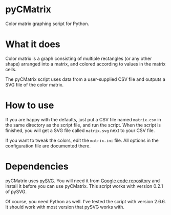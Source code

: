 # pyCMatrix

Color matrix graphing script for Python.

# What it does

Color matrix is a graph consisting of multiple rectangles (or any other shape)
arranged into a matrix, and colored according to values in the matrix cells.

The pyCMatrix script uses data from a user-supplied CSV file and outputs a SVG
file of the color matrix.

# How to use

If you are happy with the defaults, just put a CSV file named ``matrix.csv`` in
the same directory as the script file, and run the script. When the script is
finished, you will get a SVG file called ``matrix.svg`` next to your CSV file.

If you want to tweak the colors, edit the ``matrix.ini`` file. All options in
the configuration file are documented there.

# Dependencies

pyCMatrix uses [pySVG](http://codeboje.de/pysvg/). You will need it from 
[Google code repository](http://code.google.com/p/pysvg/downloads/list) and 
install it before you can use pyCMatrix. This script works with version
0.2.1 of pySVG.

Of course, you need Python as well. I've tested the script with version 2.6.6.
It should work with most version that pySVG works with.
